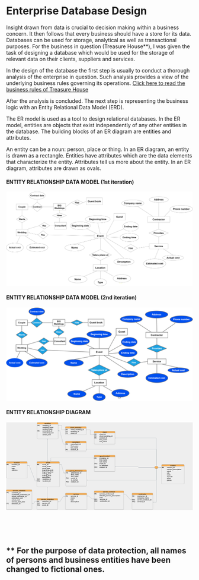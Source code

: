 # Enterprise Database Design

Insight drawn from data is crucial to decision making within a business concern. It then follows that every business should have a store for its data. Databases can be used for storage, analytical as well as transactional purposes. For the business in question (Treasure House**), I was given the task of designing a database which would be used for the storage of relevant data on their clients, suppliers and services. 

In the design of the database the first step is usually to conduct a thorough analysis of the enterprise in question. Such analysis provides a view of the underlying business rules governing its operations. [Click here to read the business rules of Treasure House](business_rules.md)

After the analysis is concluded. The next step is representing the business logic with an Entity Relational Data Model (ERD).

The ER model is used as a tool to design relational databases. In the ER model, entities are objects that exist independently of any other entities in the database. The building blocks of an ER diagram are entities and attributes. 

An entity can be a noun: person, place or thing. In an ER diagram, an entity is drawn as a rectangle. Entities have attributes which are the data elements that characterize the entity. Attributes tell us more about the entity. In an ER diagram, attributes are drawn as ovals. 


#### ENTITY RELATIONSHIP DATA MODEL (1st iteration)
![](images/erd%20logic%20first%20step.png)
<br>

#### ENTITY RELATIONSHIP DATA MODEL (2nd iteration)
![](images/erd%20logic%20second.drawio.png)
<br>

#### ENTITY RELATIONSHIP DIAGRAM 
![](images/bigweddingiii.png)

<br>
<br>

<br>

## ** For the purpose of data protection, all names of persons and business entities have been changed to fictional ones.

